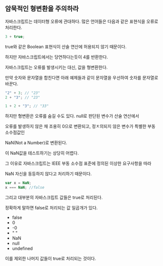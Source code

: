 ## 암묵적인 형변환을 주의하라

자바스크립트는 데이터형 오류에 관대하다. 많은 언어들은 다음과 같은 표현식을 오류로 처리한다.

```jsx
3 + true;
```

true와 같은 Boolean 표현식이 산술 연산에 허용되지 않기 때문이다.

하지만 자바스크립트에서는 당연하다는듯이 4를 반환한다.

자바스크립트는 오류를 발생시키는 대신, 값을 형변환한다.

만약 숫자와 문자열을 합친다면 아래 예제들과 같이 문자열을 우선하여 숫자를 문자열로 바꾼다.

```jsx
"2" + 3; // "23"
2 + "3"; // "23"

1 + 2 + "3"; // "33"
```

하지만 형변환은 오류를 숨길 수도 있다. null로 판단된 변수가 산술 연산에서

오류를 발생하지 않은 채 조용히 0으로 변환되고, 정ㅈ의되지 않은 변수가 특별한 부동 소수점값인

NaN(Not a Number)로 변환된다.

이 NaN값을 테스트하기는 상당히 어렵다.

그 이유로 자바스크립트는 IEEE 부동 소수점 표준에 정의된 이상한 요구사항을 따라

NaN 자신을 동등하지 않다고 처리하기 때문이다.

```jsx
var x = NaN;
x === NaN; //false
```

그리고 대부분의 자바스크립트 값들은 true로 처리된다.

정확하게 말하면 false로 처리되는 값 일곱개가 있다.

- false
- 0
- -0
- " "
- NaN
- null
- undefined

이를 제외한 나머지 값들이 true로 처리되는 것이다.
